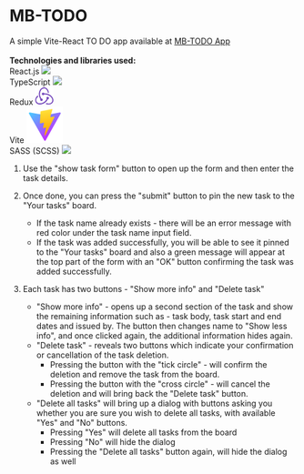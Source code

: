 # MB-TODO
A simple Vite-React TO DO app
available at <a href="https://mb-todo.vercel.app" rel="nofollow" target=_blank>MB-TODO App</a>
</br>
</br>
**Technologies and libraries used:**
</br>
React.js <img src="https://raw.githubusercontent.com/SpooRe91/icons-and-graphs/main/icons-and-graphics-main/icomoon/programming/PNG/react.png?raw=true">
</br>
TypeScript <img src="https://raw.githubusercontent.com/SpooRe91/icons-and-graphs/main/icons-and-graphics-main/icomoon/programming/PNG/typescript.png?raw=true">
</br>
Redux <img src="https://github.com/SpooRe91/icons-and-graphics/blob/main/icons-and-graphics-main/icomoon/programming/SVG/redux%2Boriginal-1324760569678085188.png?raw=true">
</br>
Vite <img src="https://github.com/SpooRe91/icons-and-graphics/blob/main/icons-and-graphics-main/icomoon/programming/SVG/vite-svgrepo-com.svg?raw=true">
</br>
SASS (SCSS) <img src="https://raw.githubusercontent.com/SpooRe91/icons-and-graphs/main/icons-and-graphics-main/icomoon/programming/PNG/sass.png?raw=true"> 
</br>
1. Use the "show task form" button to open up the form and then enter the task details.
2. Once done, you can press the "submit" button to pin the new task to the "Your tasks" board.
    * If the task name already exists - there will be an error message with red color under the task name input field.
    * If the task was added successfully, you will be able to see it pinned to the "Your tasks" board and also a green message will appear at the top part of the form with an "OK" button confirming the task was added successfully.


3.	Each task has two buttons - "Show more info" and "Delete task"
    - "Show more info" - opens up a second section of the task and show the remaining information such as - task body, task start and end dates and issued by. The            button then changes name to "Show less info", and once clicked again, the additional information hides again.
    - "Delete task" - reveals two buttons which indicate your confirmation or cancellation of the task deletion. 
        * Pressing the button with the "tick circle" - will confirm the deletion and remove the task from the board. 
        * Pressing the button with the "cross circle" - will cancel the deletion and will bring back the "Delete task" button.
    - "Delete all tasks" will bring up a dialog with buttons asking you whether you are sure you wish to delete all tasks, with available "Yes" and "No" buttons. 
        * Pressing "Yes" will delete all tasks from the board 
        * Pressing "No" will hide the dialog 
        * Pressing the "Delete all tasks" button again, will hide the dialog as well

  
